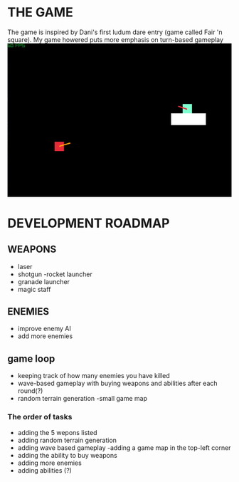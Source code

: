 # THE GAME
The game is inspired by Dani's first ludum dare entry (game called Fair 'n square). My game howered puts more emphasis on turn-based gameplay
![Screenshoot from the game](res/game_screenshots/screenshoot1.PNG)

# DEVELOPMENT ROADMAP
## WEAPONS
- laser
- shotgun
-rocket launcher
- granade launcher
- magic staff
## ENEMIES
- improve enemy AI
- add more enemies
## game loop
- keeping track of how many enemies you have killed
- wave-based gameplay with buying weapons and abilities after each round(?)
- random terrain generation
-small game map

### The order of tasks
- adding the 5 wepons listed
- adding random terrain generation
- adding wave based gameplay
-adding a game map in the top-left corner
- adding the ability to buy weapons
- adding more enemies
- adding abilities (?)

